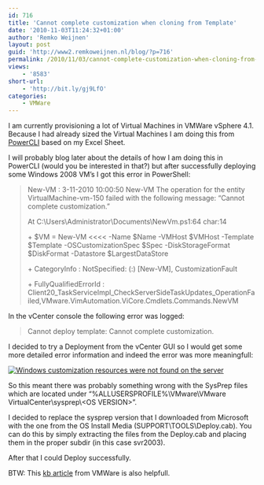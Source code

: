 ```yaml
---
id: 716
title: 'Cannot complete customization when cloning from Template'
date: '2010-11-03T11:24:32+01:00'
author: 'Remko Weijnen'
layout: post
guid: 'http://www2.remkoweijnen.nl/blog/?p=716'
permalink: /2010/11/03/cannot-complete-customization-when-cloning-from-template/
views:
    - '8583'
short-url:
    - 'http://bit.ly/gj9LfO'
categories:
    - VMWare
---
```


I am currently provisioning a lot of Virtual Machines in VMWare vSphere 4.1. Because I had already sized the Virtual Machines I am doing this from [PowerCLI](http://communities.vmware.com/community/vmtn/vsphere/automationtools/powercli "VMWare vSphere PowerCLI") based on my Excel Sheet.

I will probably blog later about the details of how I am doing this in PowerCLI (would you be interested in that?) but after successfully deploying some Windows 2008 VM’s I got this error in PowerShell:

> New-VM : 3-11-2010 10:00:50 New-VM The operation for the entity VirtualMachine-vm-150 failed with the following message: “Cannot complete customization.”
> 
> At C:\\Users\\Administrator\\Documents\\NewVm.ps1:64 char:14
> 
> \+ $VM = New-VM &lt;&lt;&lt;&lt; -Name $Name -VMHost $VMHost -Template $Template -OSCustomizationSpec $Spec -DiskStorageFormat $DiskFormat -Datastore $LargestDataStore
> 
> \+ CategoryInfo : NotSpecified: (:) \[New-VM\], CustomizationFault
> 
> \+ FullyQualifiedErrorId : Client20\_TaskServiceImpl\_CheckServerSideTaskUpdates\_OperationFailed,VMware.VimAutomation.ViCore.Cmdlets.Commands.NewVM

In the vCenter console the following error was logged:

> Cannot deploy template: Cannot complete customization.

I decided to try a Deployment from the vCenter GUI so I would get some more detailed error information and indeed the error was more meaningfull:

[![Windows customization resources were not found on the server](http://192.168.40.25:8081/wp-content/uploads/2010/11/deploytemplateerror-small.png)](http://192.168.40.25:8081/wp-content/uploads/2010/11/deploytemplateerror.png)

So this meant there was probably something wrong with the SysPrep files which are located under “%ALLUSERSPROFILE%\\VMware\\VMware VirtualCenter\\sysprep\\&lt;OS VERSION&gt;”.

I decided to replace the sysprep version that I downloaded from Microsoft with the one from the OS Install Media (SUPPORT\\TOOLS\\Deploy.cab). You can do this by simply extracting the files from the Deploy.cab and placing them in the proper subdir (in this case svr2003).

After that I could Deploy successfully.

BTW: This [kb article](http://kb.vmware.com/selfservice/microsites/search.do?language=en_US&cmd=displayKC&externalId=1003582 "Virtual machine customization fails after an upgrade of VirtualCenter") from VMWare is also helpfull.